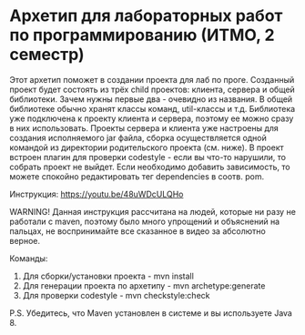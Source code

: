 # Архетип для лабораторных работ по программированию (ИТМО, 2 семестр)

Этот архетип поможет в создании проекта для лаб по проге. Созданный проект будет состоять из трёх child проектов: клиента, сервера и общей библиотеки. 
Зачем нужны первые два - очевидно из названия. В общей библиотеке обычно хранят классы команд, util-классы и т.д. Библиотека уже подключена к проекту клиента и сервера, 
поэтому ее можно сразу в них использовать. Проекты сервера и клиента уже настроены для создания исполняемого jar файла, сборка осуществляется одной командой 
из директории родительского проекта (см. ниже). В проект встроен плагин для проверки codestyle - если вы что-то нарушили, то собрать проект не выйдет. Если необходимо добавить 
зависимость, то можете спокойно редактировать тег dependencies в соотв. pom. 

Инструкция:
https://youtu.be/48uWDcULQHo

WARNING!
Данная инструкция рассчитана на людей, которые ни разу не работали с maven, поэтому было много упрощений и объяснений на пальцах, не воспринимайте все сказанное в видео за абсолютно верное.

Команды:
1) Для сборки/установки проекта - mvn install
2) Для генерации проекта по архетипу - mvn archetype:generate
3) Для проверки codestyle - mvn checkstyle:check

P.S. Убедитесь, что Maven установлен в системе и вы используете Java 8.
